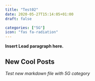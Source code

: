 ```yaml
---
title: "Test02"
date: 2020-05-27T15:14:05+01:00
draft: false

categories: ["5G"]
icon: "fas fa-radiation"
---
```


**Insert Lead paragraph here.**

## New Cool Posts

*Test new markdown file with 5G category*

